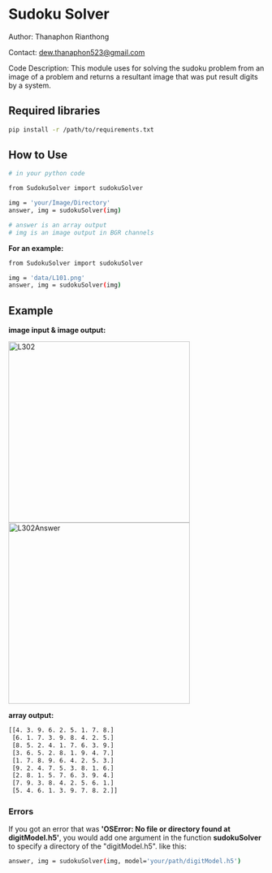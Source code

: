 # Sudoku Solver

Author: Thanaphon Rianthong

Contact: dew.thanaphon523@gmail.com

Code Description: This module uses for solving the sudoku problem from an image of a problem and returns a resultant image that was put result digits by a system.

## Required libraries

```bash
pip install -r /path/to/requirements.txt
```

## How to Use

```bash
# in your python code

from SudokuSolver import sudokuSolver

img = 'your/Image/Directory'
answer, img = sudokuSolver(img)

# answer is an array output
# img is an image output in BGR channels
```

**For an example:**

```bash
from SudokuSolver import sudokuSolver

img = 'data/L101.png'
answer, img = sudokuSolver(img)
```

## Example

**image input & image output:**

<img width="357" alt="L302" src="https://user-images.githubusercontent.com/92207106/171144511-a2fda85e-b3e9-4ba5-a3e5-e55259eb88d0.png"> <img width="357" alt="L302Answer" src="https://user-images.githubusercontent.com/92207106/171144589-40f40eea-d84b-4511-a3cd-a96ad7b711ce.png">

**array output:**
```bash
[[4. 3. 9. 6. 2. 5. 1. 7. 8.]
 [6. 1. 7. 3. 9. 8. 4. 2. 5.]
 [8. 5. 2. 4. 1. 7. 6. 3. 9.]
 [3. 6. 5. 2. 8. 1. 9. 4. 7.]
 [1. 7. 8. 9. 6. 4. 2. 5. 3.]
 [9. 2. 4. 7. 5. 3. 8. 1. 6.]
 [2. 8. 1. 5. 7. 6. 3. 9. 4.]
 [7. 9. 3. 8. 4. 2. 5. 6. 1.]
 [5. 4. 6. 1. 3. 9. 7. 8. 2.]]
```

### Errors

If you got an error that was **'OSError: No file or directory found at digitModel.h5'**, you would add one argument in the function **sudokuSolver** to specify a directory of the "digitModel.h5". like this:

```bash
answer, img = sudokuSolver(img, model='your/path/digitModel.h5')
```
